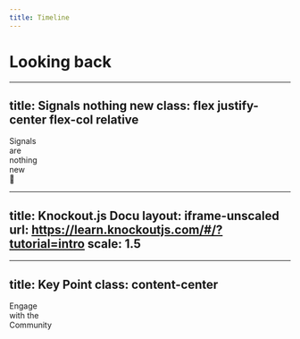 ```yaml
---
title: Timeline
---
```


# Looking back

<Timeline />

<!--
- 1969: [LANPAR](https://www.historyofinformation.com/detail.php?id=5478)
- 1985: Excel
- 2010: Angular, Barebone, Knockout
- 2013: React
- 2021: SolidJS v1 (Signals)
-->

<!--
Framework	Reaktivitätsmodell	            Update-Strategie	        Vorteil	                    Nachteil
Knockout.js	Fine-grained Observables	    Direkte DOM-Updates	        Präzise Updates	            Veraltet, bei großen Projekten sperrig
Backbone.js	Event-getrieben (Model-Events)	Manuelle Updates	        Kontrolle über Updates	    Viel Boilerplate
AngularJS	Dirty Checking (Digest Cycle)	Überprüft alle Bindungen	Einfaches Data Binding	    Performance bei vielen Watchern
React	    Virtual DOM + Komplett-Render	VDOM-Diffing + Patches	    Einfache Denkweise	        Overhead bei vielen kleinen Updates
Signals	    Fine-grained Dependencies	    Direkte Ziel-Updates	    Extrem schnell & präzise	Neues Konzept, Lernkurve
-->

<!--
LANPAR = LANguage for Programming Arrays at Random

Knockout.js (July 2010), Backbone.js (October 2010), Angular.js (October 2010)  
Angular's Dirty Checking            = viele unübersichtliche Updates, schlechte Performance  
Backbone's model-driven re-renders  = sehr manuelles Update Handling  
Knockout's fine-grained updates     = unübersichtliche Updates und Zyklen  
Alle waren nicht sehr Entwickler-freundlich. Gerade bei großen Applikationen

React hat dann einen anderen Approch genommen mit VDOM + "wir renden alles neu" und komponentenbasierten Ansatz.
Signals haben es geschafft die fine-grained updates Probleme zu lösen.
-->

---
title: Signals nothing new
class: flex justify-center flex-col relative
---

<div class="*:text-30 *:leading-[0.8em] *:font-bold">
    <div>Signals</div>
    <div>are</div>
    <div class="color-orange -mt-4 font-italic">nothing</div>
    <div class="color-orange -mt-6">new</div>
</div>

<div v-click class="absolute right-40 rotate-20 flex flex-col items-center top-30">
    <logos-knockout class="w-60 h-20 z-10 relative" />
    <div class="text-60 -mt-10">🤯</div>
</div>

---
title: Knockout.js Docu
layout: iframe-unscaled
url: https://learn.knockoutjs.com/#/?tutorial=intro
scale: 1.5
---

<!--
```
ko.computed(() => this.lastName() === "Mock" && this.firstName("Garrelt"), this);
```

Knockout hatte schon fine-grained updates, aber es gabe viele foot-gun Probleme.
Und Render Performance war sehr schlecht.

> mehr Infos warum Knockout nicht geklappt hat ranziehen. Video von Ryan nochmal schauen
aber im Prinzip müssen wir darauf hier auch nicht eingehen
-->

---
title: Key Point
class: content-center
---

<div class="*:text-30 *:leading-[0.8em] *:font-bold">
    <div class="mb-8">Engage</div>
    <div>with the</div>
    <div class="color-orange">Community</div>
</div>

<!--
"Wenn ihr das nächste mal vor einem Problem steht ..."
"Building software is a team sport"
Entwicklung ist ein Team-Sport

Man muss nicht alles neu erfinden
-->
